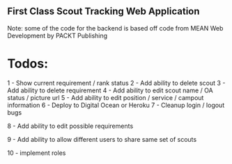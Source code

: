 ## First Class Scout Tracking Web Application

Note: some of the code for the backend is based off code from MEAN Web Development by PACKT Publishing

# Todos:

1 - Show current requirement / rank status
2 - Add ability to delete scout
3 - Add ability to delete requirement
4 - Add ability to edit scout name / OA status / picture url
5 - Add ability to edit position / service / campout information
6 - Deploy to Digital Ocean or Heroku
7 - Cleanup login / logout bugs

8 - Add ability to edit possible requirements

9 - Add ability to allow different users to share same set of scouts

10 - implement roles